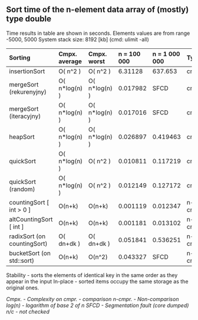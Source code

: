 ## Sort time of the n-element data array of (mostly) type double

Time results in table are shown in seconds.
Elements values are from range -5000, 5000
System stack size: 8192 [kb] (cmd: ulimit -all)


| Sorting					| Cmpx. average	| Cmpx. worst	|  n = 100 000	| n = 1 000 000	| Type	 | Stability| In-place	|
|:--------------------------|:--------------|:--------------|:--------------|:--------------|:-------|:---------|:----------|
| insertionSort				| O( n^2 )		| O( n^2 )		|	6.31128		|	637.653 	| cmpr.	 | Stable	| yes		|
| mergeSort (rekurenyjny)	| O( n\*log(n) )| O( n\*log(n) )|	0.017982 	|	SFCD		| cmpr.	 | Stable	| no		|
| mergeSort (iteracyjny)	| O( n\*log(n) )| O( n\*log(n) )|	0.017016 	|	SFCD		| cmpr.	 | Stable	| no		|
| heapSort					| O( n\*log(n) )| O( n\*log(n) )|	0.026897	| 	0.419463	| cmpr.	 | Unstable	| yes		|
| quickSort					| O( n*log(n) ) | O( n^2 )		|	0.010811	|	0.117219	| cmpr.	 | Unstable	| yes		|
| quickSort (random)		| O( n*log(n) ) | O( n^2 )		|	0.012149	|	0.127172	| cmpr.	 | Unstable	| yes		|
| countingSort [ int > 0 ]	| O(n+k)		| O(n+k)		|	0.001119	|	0.012347	| n-cmpr.| Stable	| no		| 
| altCountingSort [ int ]	| O(n+k)		| O(n+k)		|	0.001181	|	0.013102	| n-cmpr.| Stable	| no		| 
| radixSort (on countingSort)| O( dn+dk )	| O( dn+dk )	|	0.051841	|	0.536251	| n-cmpr.| Stable	| no		| 
| bucketSort (on std::sort)	| O(n+k)		| O(n^2) 		|	0.043327	|	SFCD		| n-cmpr.| Stable	| no		| 

Stability - sorts the elements of identical key in the same order as they appear in the input
In-place - sorted items occupy the same storage as the original ones. 

*Cmpx. - Complexity on*
*cmpr. - comparison*
*n-cmpr. - Non-comparison*
*log(n) - logarithm of base 2 of n*
*SFCD - Segmentation fault (core dumped)*
*n/c - not checked*

